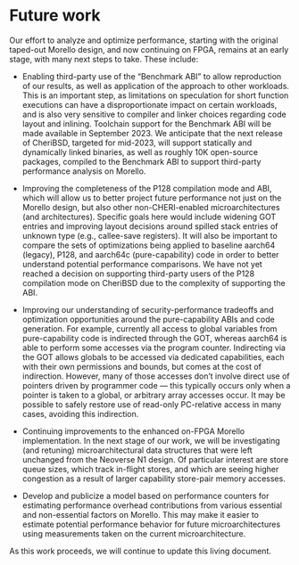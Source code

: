# Future work

Our effort to analyze and optimize performance, starting with the original
taped-out Morello design, and now continuing on FPGA, remains at an early
stage, with many next steps to take.
These include:

* Enabling third-party use of the “Benchmark ABI” to allow reproduction of our
results, as well as application of the approach to other workloads.
This is an important step, as limitations on speculation for short function
executions can have a disproportionate impact on certain workloads, and is
also very sensitive to compiler and linker choices regarding code layout and
inlining.
Toolchain support for the Benchmark ABI will be made available in
September 2023.
We anticipate that the next release of CheriBSD, targeted for mid-2023, will
support statically and dynamically linked binaries, as well as roughly 10K
open-source packages, compiled to the Benchmark ABI to support third-party
performance analysis on Morello.

* Improving the completeness of the P128 compilation mode and ABI, which will
allow us to better project future performance not just on the Morello design,
but also other non-CHERI-enabled microarchitectures (and architectures).
Specific goals here would include widening GOT entries and improving layout
decisions around spilled stack entries of unknown type (e.g., callee-save
registers).
It will also be important to compare the sets of optimizations being applied
to baseline aarch64 (legacy), P128, and aarch64c (pure-capability) code in
order to better understand potential performance comparisons.
We have not yet reached a decision on supporting third-party users of the P128
compilation mode on CheriBSD due to the complexity of supporting the ABI.

* Improving our understanding of security-performance tradeoffs and
optimization opportunities around the pure-capability ABIs and code
generation.
For example, currently all access to global variables from pure-capability
code is indirected through the GOT, whereas aarch64 is able to perform some
accesses via the program counter.
Indirecting via the GOT allows globals to be accessed via dedicated
capabilities, each with their own permissions and bounds, but comes at the
cost of indirection.
However, many of those accesses don’t involve direct use of pointers driven by
programmer code &mdash; this typically occurs only when a pointer is taken to
a global, or arbitrary array accesses occur.
It may be possible to safely restore use of read-only PC-relative access in
many cases, avoiding this indirection.

* Continuing improvements to the enhanced on-FPGA Morello implementation.
In the next stage of our work, we will be investigating (and retuning)
microarchitectural data structures that were left unchanged from the Neoverse
N1 design.
Of particular interest are store queue sizes, which track in-flight stores,
and which are seeing higher congestion as a result of larger capability
store-pair memory accesses.

* Develop and publicize a model based on performance counters for estimating
performance overhead contributions from various essential and non-essential
factors on Morello.
This may make it easier to estimate potential performance behavior for future
microarchitectures using measurements taken on the current microarchitecture.

As this work proceeds, we will continue to update this living document.
